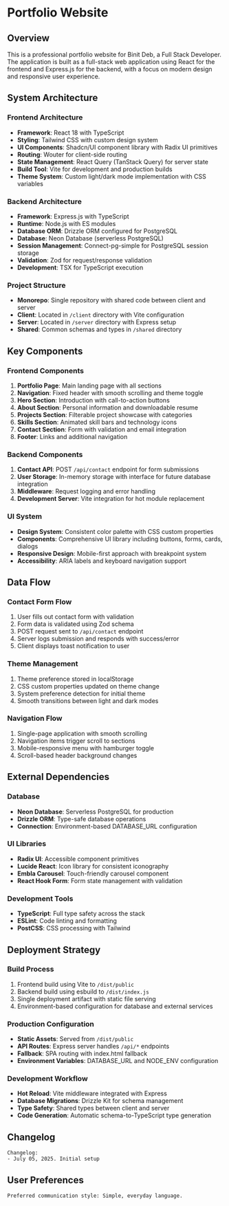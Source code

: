 # Portfolio Website


## Overview

This is a professional portfolio website for Binit Deb, a Full Stack Developer. The application is built as a full-stack web application using React for the frontend and Express.js for the backend, with a focus on modern design and responsive user experience.

## System Architecture

### Frontend Architecture
- **Framework**: React 18 with TypeScript
- **Styling**: Tailwind CSS with custom design system
- **UI Components**: Shadcn/UI component library with Radix UI primitives
- **Routing**: Wouter for client-side routing
- **State Management**: React Query (TanStack Query) for server state
- **Build Tool**: Vite for development and production builds
- **Theme System**: Custom light/dark mode implementation with CSS variables

### Backend Architecture
- **Framework**: Express.js with TypeScript
- **Runtime**: Node.js with ES modules
- **Database ORM**: Drizzle ORM configured for PostgreSQL
- **Database**: Neon Database (serverless PostgreSQL)
- **Session Management**: Connect-pg-simple for PostgreSQL session storage
- **Validation**: Zod for request/response validation
- **Development**: TSX for TypeScript execution

### Project Structure
- **Monorepo**: Single repository with shared code between client and server
- **Client**: Located in `/client` directory with Vite configuration
- **Server**: Located in `/server` directory with Express setup
- **Shared**: Common schemas and types in `/shared` directory

## Key Components

### Frontend Components
1. **Portfolio Page**: Main landing page with all sections
2. **Navigation**: Fixed header with smooth scrolling and theme toggle
3. **Hero Section**: Introduction with call-to-action buttons
4. **About Section**: Personal information and downloadable resume
5. **Projects Section**: Filterable project showcase with categories
6. **Skills Section**: Animated skill bars and technology icons
7. **Contact Section**: Form with validation and email integration
8. **Footer**: Links and additional navigation

### Backend Components
1. **Contact API**: POST `/api/contact` endpoint for form submissions
2. **User Storage**: In-memory storage with interface for future database integration
3. **Middleware**: Request logging and error handling
4. **Development Server**: Vite integration for hot module replacement

### UI System
- **Design System**: Consistent color palette with CSS custom properties
- **Components**: Comprehensive UI library including buttons, forms, cards, dialogs
- **Responsive Design**: Mobile-first approach with breakpoint system
- **Accessibility**: ARIA labels and keyboard navigation support

## Data Flow

### Contact Form Flow
1. User fills out contact form with validation
2. Form data is validated using Zod schema
3. POST request sent to `/api/contact` endpoint
4. Server logs submission and responds with success/error
5. Client displays toast notification to user

### Theme Management
1. Theme preference stored in localStorage
2. CSS custom properties updated on theme change
3. System preference detection for initial theme
4. Smooth transitions between light and dark modes

### Navigation Flow
1. Single-page application with smooth scrolling
2. Navigation items trigger scroll to sections
3. Mobile-responsive menu with hamburger toggle
4. Scroll-based header background changes

## External Dependencies

### Database
- **Neon Database**: Serverless PostgreSQL for production
- **Drizzle ORM**: Type-safe database operations
- **Connection**: Environment-based DATABASE_URL configuration

### UI Libraries
- **Radix UI**: Accessible component primitives
- **Lucide React**: Icon library for consistent iconography
- **Embla Carousel**: Touch-friendly carousel component
- **React Hook Form**: Form state management with validation

### Development Tools
- **TypeScript**: Full type safety across the stack
- **ESLint**: Code linting and formatting
- **PostCSS**: CSS processing with Tailwind

## Deployment Strategy

### Build Process
1. Frontend build using Vite to `/dist/public`
2. Backend build using esbuild to `/dist/index.js`
3. Single deployment artifact with static file serving
4. Environment-based configuration for database and external services

### Production Configuration
- **Static Assets**: Served from `/dist/public`
- **API Routes**: Express server handles `/api/*` endpoints
- **Fallback**: SPA routing with index.html fallback
- **Environment Variables**: DATABASE_URL and NODE_ENV configuration

### Development Workflow
- **Hot Reload**: Vite middleware integrated with Express
- **Database Migrations**: Drizzle Kit for schema management
- **Type Safety**: Shared types between client and server
- **Code Generation**: Automatic schema-to-TypeScript type generation

## Changelog

```
Changelog:
- July 05, 2025. Initial setup
```

## User Preferences

```
Preferred communication style: Simple, everyday language.
```